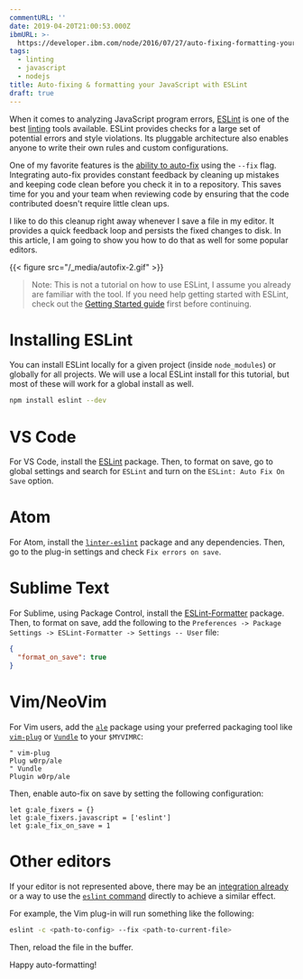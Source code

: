 ```yaml
---
commentURL: ''
date: 2019-04-20T21:00:53.000Z
ibmURL: >-
  https://developer.ibm.com/node/2016/07/27/auto-fixing-formatting-your-javascript-with-eslint/
tags:
  - linting
  - javascript
  - nodejs
title: Auto-fixing & formatting your JavaScript with ESLint
draft: true
---
```


When it comes to analyzing JavaScript program errors, [ESLint][2] is one of the best [linting][1] tools available. ESLint provides checks for a large set of potential errors and style violations. Its pluggable architecture also enables anyone to write their own rules and custom configurations.

One of my favorite features is the [ability to auto-fix][3] using the `--fix` flag. Integrating auto-fix provides constant feedback by cleaning up mistakes and keeping code clean before you check it in to a repository. This saves time for you and your team when reviewing code by ensuring that the code contributed doesn't require little clean ups.

I like to do this cleanup right away whenever I save a file in my editor. It provides a quick feedback loop and persists the fixed changes to disk. In this article, I am going to show you how to do that as well for some popular editors.

{{< figure src="/_media/autofix-2.gif" >}}

> Note: This is not a tutorial on how to use ESLint, I assume you already are familiar with the tool. If you need help getting started with ESLint, check out the [Getting Started guide][12] first before continuing.

# Installing ESLint

You can install ESLint locally for a given project (inside `node_modules`) or globally for all projects. We will use a local ESLint install for this tutorial, but most of these will work for a global install as well.

```sh
npm install eslint --dev
```

# VS Code

For VS Code, install the [ESLint][10] package. Then, to format on save, go to global settings and search for `ESLint` and turn on the `ESLint: Auto Fix On Save` option.

# Atom

For Atom, install the [`linter-eslint`][7] package and any dependencies. Then, go to the plug-in settings and check `Fix errors on save`.

# Sublime Text

For Sublime, using Package Control, install the [ESLint-Formatter][9] package. Then, to format on save, add the following to the `Preferences -> Package Settings -> ESLint-Formatter -> Settings -- User` file:

```json
{
  "format_on_save": true
}
```

# Vim/NeoVim

For Vim users, add the [`ale`][4] package using your preferred packaging tool like [`vim-plug`][5] or [`Vundle`][6] to your `$MYVIMRC`:

```vim
" vim-plug
Plug w0rp/ale
" Vundle
Plugin w0rp/ale
```

Then, enable auto-fix on save by setting the following configuration:

```vim
let g:ale_fixers = {}
let g:ale_fixers.javascript = ['eslint']
let g:ale_fix_on_save = 1
```

# Other editors

If your editor is not represented above, there may be an [integration already][11] or a way to use the [`eslint` command][3] directly to achieve a similar effect.

For example, the Vim plug-in will run something like the following:

```sh
eslint -c <path-to-config> --fix <path-to-current-file>
```

Then, reload the file in the buffer.

Happy auto-formatting!

[1]: https://en.wikipedia.org/wiki/Lint_%28software%29
[2]: http://eslint.org/
[3]: https://eslint.org/docs/user-guide/command-line-interface#fixing-problems
[4]: https://github.com/ruanyl/vim-fixmyjs
[5]: https://github.com/junegunn/vim-plug
[6]: https://github.com/VundleVim/Vundle.vim
[7]: https://github.com/AtomLinter/linter-eslint
[8]: http://eslint.org/docs/user-guide/command-line-interface
[9]: https://packagecontrol.io/packages/ESLint-Formatter
[10]: https://github.com/Microsoft/vscode-eslint
[11]: https://eslint.org/docs/user-guide/integrations
[12]: https://eslint.org/docs/user-guide/getting-started
